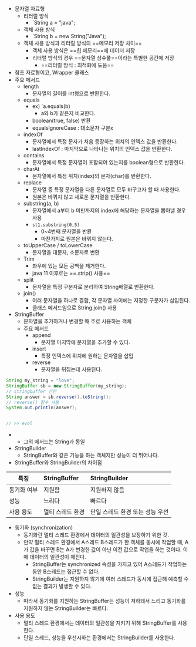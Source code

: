 - 문자열 자료형
	- 리터럴 방식 
		- `String a = "java";
	- 객체 사용 방식
		- `String b = new String("Java");
	- 객체 사용 방식과 리터럴 방식의 ==메모리 저장 차이==
		- 객체 사용 방식은 ==힙 메모리==에 데이터 저장
		- 리터럴 방식의 경우 ==문자열 상수풀==이라는 특별한 공간에 저장
			- ==리터럴 방식 : 최적화에 도움==
- 참조 자료형이고, Wrapper 클래스 
- 주요 메서드
	- length
		- 문자열의 길이를 int형으로 반환한다.
	- equals
		- ex) `a.equals(b)
			- a와 b가 같은지 비교한다.
		- boolean(true, false) 반환
		- equalsIgnoreCase : 대소문자 구분x
	- indexOf
		- 문자열에서 특정 문자가 처음 등장하는 위치의 인덱스 값을 반환한다.
		- lastIndexOf  : 마지막으로 나타나는 위치의 인덱스 값을 반환한다.
	- contains
		- 문자열에서 특정 문자열이 포함되어 있는지를 boolean형으로 반환한다.
	- charAt
		- 문자열에서 특정 위치(index)의 문자(char)를 반환한다.
	- replace
		- 문자열 중 특정 문자열을 다른 문자열로 모두 바꾸고자 할 때 사용한다.
		- 원본은 바뀌지 않고 새로운 문자열을 반환한다.
	- substring(a, b)
		- 문자열에서 a부터 b 미만까지의 index에 해당하는 문자열을 뽑아낼 경우 사용
		- `st1.substring(0,5)`
			- 0~4번째 문자열을 반환
			- 마찬가지로 원본은 바뀌지 않는다.
	- toUpperCase / toLowerCase
		- 문자열을 대문자, 소문자로 변환
	- Trim
		- 좌우에 있는 모든 공백을 제거한다.
		- java 11 이후로는 ==.strip() 사용==
	- split
		- 문자열을 특정 구분자로 분리하여 String배열로 반환한다.
	- join()
		- 여러 문자열을 하나로 결합, 각 문자열 사이에는 지정한 구분자가 삽입된다.
		- 클래스 메서드임으로 String.join() 사용
- StringBuffer
	- 문자열을 추가하거나 변경할 때 주로 사용하는 객체
	- 주요 메서드
		- append
			- 문자열 마지막에 문자열을 추가할 수 있다.
		- insert
			- 특정 인덱스에 위치에 원하는 문자열을 삽입
		- reverse
			- 문자열을 뒤집는데 사용된다.
```java
String my_string = "love";
StringBuffer sb = new StringBuffer(my_string);
// stringbuffer 선언
String answer = sb.reverse().toString();
// reverse() 함수 사용
System.out.println(answer);


// >> evol
```
- 
	- 그외 메서드는 String과 동일
- StringBuilder
	- StringBuffer와 같은 기능을 하는 객체지만 성능이 더 뛰어나다.
- StringBuffer와 StringBuilder의 차이점

| 특징       | StringBuffer     | StringBuilder                   |
| ---------- |:---------------- |:------------------------------- |
| 동기화 여부 | 지원함           | 지원하지 않음                    |
| 성능       | 느리다           | 빠르다                          |
| 사용 용도   | 멀티 스레드 환경 | 단일 스레드 환경 또는 성능 우선 |

- 동기화 (synchronization)
	- 동기화란 멀티 스레드 환경에서 데이터의 일관성을 보장하기 위한 것.
	- 만약 멀티 스레드 환경에서 A스레드 B스레드가 한 객체를 동시에 작업할 때, A가 값을 바꾸면 B는 A가 변경한 값이 아닌 이전 값으로 작업을 하는 것이다. 이때 데이터의 일관성이 깨진다. 
		- StringBuffer는 synchronized 속성을 가지고 있어 A스레드가 작업하는 동안 B스레드는 접근할 수 없다.
		- StringBuilder는 지원하지 않기에 여러 스레드가 동시에 접근해 예측할 수 없는 결과가 발생할 수 있다.
- 성능
	- 따라서 동기화를 지원하는 StringBuffer는 성능이 저하돼서 느리고 동기화를 지원하지 않는 StringBuilder는 빠르다.
- 사용 용도
	- 멀티 스레드 환경에서는 데이터의 일관성을 지키기 위해 StringBuffer를 사용한다.
	- 단일 스레드, 성능을 우선시하는 환경에서는 StringBuilder를 사용한다.



